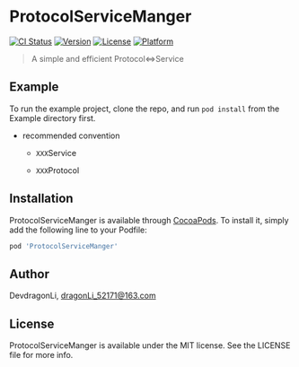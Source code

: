 # ProtocolServiceManger

[![CI Status](https://img.shields.io/travis/DevdragonLi/ProtocolServiceManger.svg?style=flat)](https://travis-ci.org/DevdragonLi/ProtocolServiceManger)
[![Version](https://img.shields.io/cocoapods/v/ProtocolServiceManger.svg?style=flat)](https://cocoapods.org/pods/ProtocolServiceManger)
[![License](https://img.shields.io/cocoapods/l/ProtocolServiceManger.svg?style=flat)](https://cocoapods.org/pods/ProtocolServiceManger)
[![Platform](https://img.shields.io/cocoapods/p/ProtocolServiceManger.svg?style=flat)](https://cocoapods.org/pods/ProtocolServiceManger)


> A simple and efficient  Protocol<=>Service 


## Example

To run the example project, clone the repo, and run `pod install` from the Example directory first.

- recommended convention

	- `XXX`Service

	- `XXX`Protocol


## Installation

ProtocolServiceManger is available through [CocoaPods](https://cocoapods.org). To install
it, simply add the following line to your Podfile:

```ruby
pod 'ProtocolServiceManger'
```

## Author

DevdragonLi, dragonLi_52171@163.com

## License

ProtocolServiceManger is available under the MIT license. See the LICENSE file for more info.